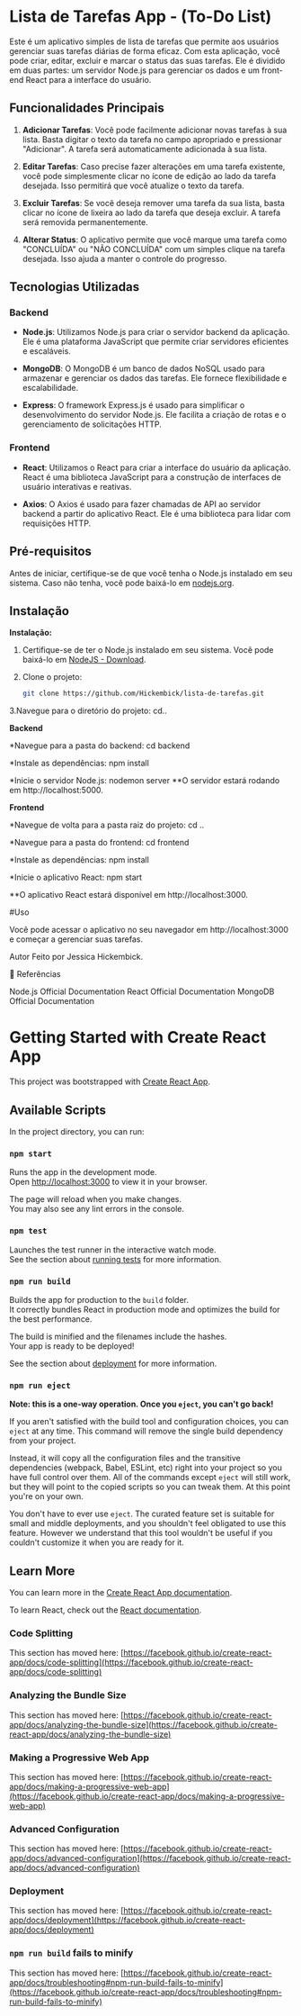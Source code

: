 # Lista de Tarefas App - (To-Do List)

Este é um aplicativo simples de lista de tarefas que permite aos usuários gerenciar suas tarefas diárias de forma eficaz. Com esta aplicação, você pode criar, editar, excluir e marcar o status das suas tarefas. Ele é dividido em duas partes: um servidor Node.js para gerenciar os dados e um front-end React para a interface do usuário.

## Funcionalidades Principais

1. **Adicionar Tarefas**: Você pode facilmente adicionar novas tarefas à sua lista. Basta digitar o texto da tarefa no campo apropriado e pressionar "Adicionar". A tarefa será automaticamente adicionada à sua lista.

2. **Editar Tarefas**: Caso precise fazer alterações em uma tarefa existente, você pode simplesmente clicar no ícone de edição ao lado da tarefa desejada. Isso permitirá que você atualize o texto da tarefa.

3. **Excluir Tarefas**: Se você deseja remover uma tarefa da sua lista, basta clicar no ícone de lixeira ao lado da tarefa que deseja excluir. A tarefa será removida permanentemente.

4. **Alterar Status**: O aplicativo permite que você marque uma tarefa como "CONCLUÍDA" ou "NÃO CONCLUÍDA" com um simples clique na tarefa desejada. Isso ajuda a manter o controle do progresso.

## Tecnologias Utilizadas

### Backend

- **Node.js**: Utilizamos Node.js para criar o servidor backend da aplicação. Ele é uma plataforma JavaScript que permite criar servidores eficientes e escaláveis.

- **MongoDB**: O MongoDB é um banco de dados NoSQL usado para armazenar e gerenciar os dados das tarefas. Ele fornece flexibilidade e escalabilidade.

- **Express**: O framework Express.js é usado para simplificar o desenvolvimento do servidor Node.js. Ele facilita a criação de rotas e o gerenciamento de solicitações HTTP.

### Frontend

- **React**: Utilizamos o React para criar a interface do usuário da aplicação. React é uma biblioteca JavaScript para a construção de interfaces de usuário interativas e reativas.

- **Axios**: O Axios é usado para fazer chamadas de API ao servidor backend a partir do aplicativo React. Ele é uma biblioteca para lidar com requisições HTTP.

## Pré-requisitos

Antes de iniciar, certifique-se de que você tenha o Node.js instalado em seu sistema. Caso não tenha, você pode baixá-lo em [nodejs.org](https://nodejs.org/).

## Instalação

**Instalação:**

1. Certifique-se de ter o Node.js instalado em seu sistema. Você pode baixá-lo em [NodeJS - Download](https://nodejs.org/pt-br/download).

2. Clone o projeto:

   ```bash
   git clone https://github.com/Hickembick/lista-de-tarefas.git


3.Navegue para o diretório do projeto:
cd..

**Backend**

*Navegue para a pasta do backend:
cd backend

*Instale as dependências:
npm install

*Inicie o servidor Node.js:
nodemon server
**O servidor estará rodando em http://localhost:5000.

**Frontend**

*Navegue de volta para a pasta raiz do projeto:
cd ..

*Navegue para a pasta do frontend:
cd frontend

*Instale as dependências:
npm install

*Inicie o aplicativo React:
npm start

**O aplicativo React estará disponível em http://localhost:3000.


#Uso

Você pode acessar o aplicativo no seu navegador em http://localhost:3000 e começar a gerenciar suas tarefas.

Autor
Feito por Jessica Hickembick.

📖 Referências

Node.js Official Documentation
React Official Documentation
MongoDB Official Documentation

# Getting Started with Create React App

This project was bootstrapped with [Create React App](https://github.com/facebook/create-react-app).

## Available Scripts

In the project directory, you can run:

### `npm start`

Runs the app in the development mode.\
Open [http://localhost:3000](http://localhost:3000) to view it in your browser.

The page will reload when you make changes.\
You may also see any lint errors in the console.

### `npm test`

Launches the test runner in the interactive watch mode.\
See the section about [running tests](https://facebook.github.io/create-react-app/docs/running-tests) for more information.

### `npm run build`

Builds the app for production to the `build` folder.\
It correctly bundles React in production mode and optimizes the build for the best performance.

The build is minified and the filenames include the hashes.\
Your app is ready to be deployed!

See the section about [deployment](https://facebook.github.io/create-react-app/docs/deployment) for more information.

### `npm run eject`

**Note: this is a one-way operation. Once you `eject`, you can't go back!**

If you aren't satisfied with the build tool and configuration choices, you can `eject` at any time. This command will remove the single build dependency from your project.

Instead, it will copy all the configuration files and the transitive dependencies (webpack, Babel, ESLint, etc) right into your project so you have full control over them. All of the commands except `eject` will still work, but they will point to the copied scripts so you can tweak them. At this point you're on your own.

You don't have to ever use `eject`. The curated feature set is suitable for small and middle deployments, and you shouldn't feel obligated to use this feature. However we understand that this tool wouldn't be useful if you couldn't customize it when you are ready for it.

## Learn More

You can learn more in the [Create React App documentation](https://facebook.github.io/create-react-app/docs/getting-started).

To learn React, check out the [React documentation](https://reactjs.org/).

### Code Splitting

This section has moved here: [https://facebook.github.io/create-react-app/docs/code-splitting](https://facebook.github.io/create-react-app/docs/code-splitting)

### Analyzing the Bundle Size

This section has moved here: [https://facebook.github.io/create-react-app/docs/analyzing-the-bundle-size](https://facebook.github.io/create-react-app/docs/analyzing-the-bundle-size)

### Making a Progressive Web App

This section has moved here: [https://facebook.github.io/create-react-app/docs/making-a-progressive-web-app](https://facebook.github.io/create-react-app/docs/making-a-progressive-web-app)

### Advanced Configuration

This section has moved here: [https://facebook.github.io/create-react-app/docs/advanced-configuration](https://facebook.github.io/create-react-app/docs/advanced-configuration)

### Deployment

This section has moved here: [https://facebook.github.io/create-react-app/docs/deployment](https://facebook.github.io/create-react-app/docs/deployment)

### `npm run build` fails to minify

This section has moved here: [https://facebook.github.io/create-react-app/docs/troubleshooting#npm-run-build-fails-to-minify](https://facebook.github.io/create-react-app/docs/troubleshooting#npm-run-build-fails-to-minify)
